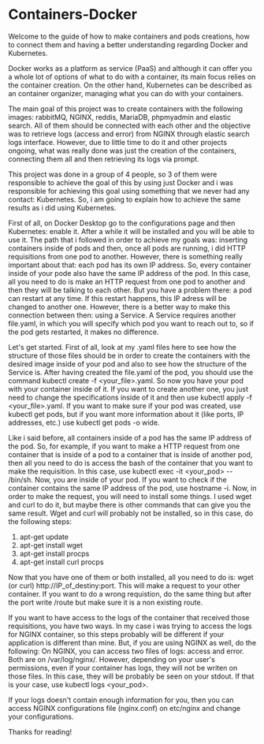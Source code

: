 # Containers-Docker

Welcome to the guide of how to make containers and pods creations, how to connect them and having a better understanding regarding Docker and Kubernetes.

Docker works as a platform as service (PaaS) and although it can offer you a whole lot of options of what to do with a container, its main focus relies on the container creation.
On the other hand, Kubernetes can be described as an container organizer, managing what you can do with your containers.

The main goal of this project was to create containers with the following images: rabbitMQ, NGINX, reddis, MariaDB, phpmyadmin and elastic search. All of them should be connected with each
other and the objective was to retrieve logs (access and error) from NGINX through elastic search logs interface. However, due to little time to do it and other projects ongoing, what was
really done was just the creation of the containers, connecting them all and then retrieving its logs via prompt. 

This project was done in a group of 4 people, so 3 of them were responsible to achieve the goal of this by using just Docker and i was responsible for achieving this goal using something
that we never had any contact: Kubernetes. So, i am going to explain how to achieve the same results as i did using Kubernetes.

First of all, on Docker Desktop go to the configurations page and then Kubernetes: enable it. After a while it will be installed and you will be able to use it. The path that i followed
in order to achieve my goals was: inserting containers inside of pods and then, once all pods are running, i did HTTP requisitions from one pod to another. However, there is something really important about that: each pod has its own IP address. So, every container inside of your pode also have the same IP address of the pod. In this case, all you need to do is make an HTTP request from one pod to another and then they will be talking to each other. But you have a problem there: a pod can restart at any time. If this restart happens, this IP adress will be changed to another one. However, there is a better way to make this connection between then: using a Service. A Service requires another file.yaml, in which you will specify which pod you want to reach out to, so if the pod gets restarted, it makes no difference. 

Let's get started. First of all, look at my .yaml files here to see how the structure of those files should be in order to create the containers with the desired image inside of your pod and also to see how the structure of the Service is. After having created the file.yaml of the pod, you should use the command kubectl create -f <your_file>.yaml. So now you have your pod with your container inside of it. If you want to create another one, you just need to change the specifications inside of it and then use kubectl apply -f <your_file>.yaml. If you want to make sure if your pod was created, use kubectl get pods, but if you want more information about it (like ports, IP addresses, etc.) use kubectl get pods -o wide. 

Like i said before, all containers inside of a pod has the same IP address of the pod. So, for example, if you want to make a HTTP request from one container that is inside of a pod to a container that is inside of another pod, then all you need to do is access the bash of the container that you want to make the requisition. In this case, use kubectl exec -it <your_pod> -- /bin/sh. Now, you are inside of your pod. If you want to check if the container contains the same IP address of the pod, use hostname -i. Now, in order to make the request, you will need to install some things. I used wget and curl to do it, but maybe there is other commands that can give you the same result. Wget and curl will probably not be installed, so in this case, do the following steps:
1. apt-get update
2. apt-get install wget
3. apt-get install procps
4. apt-get install curl procps

Now that you have one of them or both installed, all you need to do is: wget (or curl) http://IP_of_destiny:port. This will make a request to your other container. If you want to do a wrong requistion, do the same thing but after the port write /route but make sure it is a non existing route. 

If you want to have access to the logs of the container that received those requisitions, you have two ways. In my case i was trying to access the logs for NGINX container, so this steps probably will be different if your application is different than mine. But, if you are using NGINX as well, do the following:
On NGINX, you can access two files of logs: access and error. Both are on /var/log/nginx/. However, depending on your user's permissions, even if your container has logs, they will not be writen on those files. In this case, they will be probably be seen on your stdout. If that is your case, use kubectl logs <your_pod>. 

If your logs doesn't contain enough information for you, then you can access NGINX configurations file (nginx.conf) on etc/nginx and change your configurations.

Thanks for reading!


